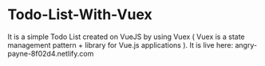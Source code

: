 # Todo-List-With-Vuex
It is a simple Todo List created on VueJS by using Vuex ( Vuex is a state management pattern + library for Vue.js applications ).
It is live here: angry-payne-8f02d4.netlify.com
